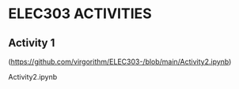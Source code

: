 # ELEC303 ACTIVITIES 

## Activity  1

(https://github.com/virgorithm/ELEC303-/blob/main/Activity2.ipynb)

Activity2.ipynb
